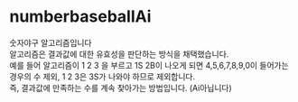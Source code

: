 # numberbaseballAi
숫자야구 알고리즘입니다 <br>
알고리즘은 결과값에 대한 유효성을 판단하는 방식을 채택했습니다. <br> 
예를 들어 알고리즘이 1 2 3 을 부르고 1S 2B이 나오게 되면 4,5,6,7,8,9,0이 들어가는 경우의 수 제외, 1 2 3은 3S가 나와야 하므로 제외합니다. <br>
즉, 결과값에 만족하는 수를 계속 찾아가는 방법입니다. (Ai아닙니다)

